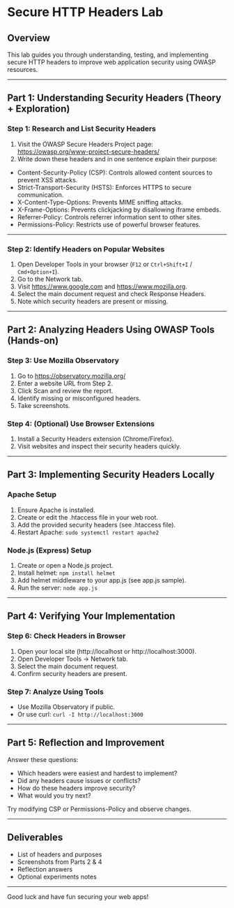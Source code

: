 # Secure HTTP Headers Lab

## Overview
This lab guides you through understanding, testing, and implementing secure HTTP headers to improve web application security using OWASP resources.

---

## Part 1: Understanding Security Headers (Theory + Exploration)

### Step 1: Research and List Security Headers

1. Visit the OWASP Secure Headers Project page:  
   https://owasp.org/www-project-secure-headers/  
2. Write down these headers and in one sentence explain their purpose:

- Content-Security-Policy (CSP): Controls allowed content sources to prevent XSS attacks.
- Strict-Transport-Security (HSTS): Enforces HTTPS to secure communication.
- X-Content-Type-Options: Prevents MIME sniffing attacks.
- X-Frame-Options: Prevents clickjacking by disallowing iframe embeds.
- Referrer-Policy: Controls referrer information sent to other sites.
- Permissions-Policy: Restricts use of powerful browser features.

---

### Step 2: Identify Headers on Popular Websites

1. Open Developer Tools in your browser (`F12` or `Ctrl+Shift+I` / `Cmd+Option+I`).  
2. Go to the Network tab.  
3. Visit https://www.google.com and https://www.mozilla.org.  
4. Select the main document request and check Response Headers.  
5. Note which security headers are present or missing.

---

## Part 2: Analyzing Headers Using OWASP Tools (Hands-on)

### Step 3: Use Mozilla Observatory

1. Go to https://observatory.mozilla.org/  
2. Enter a website URL from Step 2.  
3. Click Scan and review the report.  
4. Identify missing or misconfigured headers.  
5. Take screenshots.

### Step 4: (Optional) Use Browser Extensions

1. Install a Security Headers extension (Chrome/Firefox).  
2. Visit websites and inspect their security headers quickly.

---

## Part 3: Implementing Security Headers Locally

### Apache Setup

1. Ensure Apache is installed.  
2. Create or edit the .htaccess file in your web root.  
3. Add the provided security headers (see .htaccess file).  
4. Restart Apache: `sudo systemctl restart apache2`

### Node.js (Express) Setup

1. Create or open a Node.js project.  
2. Install helmet: `npm install helmet`  
3. Add helmet middleware to your app.js (see app.js sample).  
4. Run the server: `node app.js`

---

## Part 4: Verifying Your Implementation

### Step 6: Check Headers in Browser

1. Open your local site (http://localhost or http://localhost:3000).  
2. Open Developer Tools → Network tab.  
3. Select the main document request.  
4. Confirm security headers are present.

### Step 7: Analyze Using Tools

- Use Mozilla Observatory if public.  
- Or use curl: `curl -I http://localhost:3000`  

---

## Part 5: Reflection and Improvement

Answer these questions:

- Which headers were easiest and hardest to implement?  
- Did any headers cause issues or conflicts?  
- How do these headers improve security?  
- What would you try next?

Try modifying CSP or Permissions-Policy and observe changes.

---

## Deliverables

- List of headers and purposes  
- Screenshots from Parts 2 & 4  
- Reflection answers  
- Optional experiments notes

---

Good luck and have fun securing your web apps!
